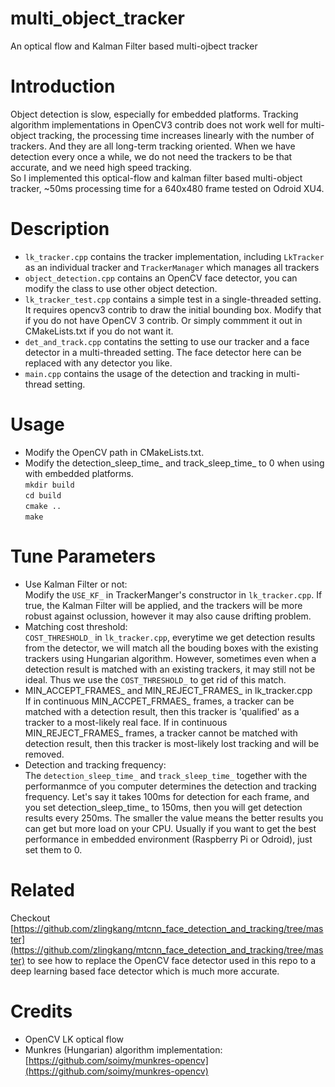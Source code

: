 # multi_object_tracker
An optical flow and Kalman Filter based multi-ojbect tracker

# Introduction
Object detection is slow, especially for embedded platforms. Tracking algorithm implementations in OpenCV3 contrib does not work well
 for multi-object tracking, the processing time increases linearly with the number of trackers. And they are all long-term tracking 
 oriented. When we have detection every once a while, we do not need the trackers to be that accurate, and we need high speed tracking.  
 So I implemented this optical-flow and kalman filter based multi-object tracker, ~50ms processing time for a 640x480 frame tested on Odroid XU4.

# Description
* `lk_tracker.cpp` contains the tracker implementation, including `LkTracker` as an individual tracker and `TrackerManager` which manages all trackers
* `object_detection.cpp` contains an OpenCV face detector, you can modify the class to use other object detection. 
* `lk_tracker_test.cpp` contains a simple test in a single-threaded setting. It requires opencv3 contrib to draw the initial bounding box. 
Modify that if you do not have OpenCV 3 contrib. Or simply commment it out in CMakeLists.txt if you do not want it.
* `det_and_track.cpp` contatins the setting to use our tracker and a face detector in a multi-threaded setting. The face detector here can be
replaced with any detector you like.
* `main.cpp` contains the usage of the detection and tracking in multi-thread setting.

# Usage
* Modify the OpenCV path in CMakeLists.txt.
* Modify the detection_sleep_time_ and track_sleep_time_ to 0 when using with embedded platforms.  
``mkdir build``  
``cd build``  
``cmake ..``  
``make``  

# Tune Parameters  
* Use Kalman Filter or not:  
Modify the `USE_KF_` in TrackerManger's constructor in `lk_tracker.cpp`. If true, the Kalman Filter will be applied, and the trackers will be more robust against oclussion, however it may also cause drifting problem.  
* Matching cost threshold:  
`COST_THRESHOLD_` in `lk_tracker.cpp`, everytime we get detection results from the detector, we will match all the bouding boxes with the existing trackers using Hungarian algorithm. However, sometimes even when a detection result is matched with an existing trackers, it may still not be ideal. Thus we use the `COST_THRESHOLD_` to get rid of this match.
* MIN_ACCEPT_FRAMES_ and MIN_REJECT_FRAMES_ in lk_tracker.cpp  
If in continuous MIN_ACCPET_FRMAES_ frames, a tracker can be matched with a detection result, then this tracker is 'qualified' as a tracker to a most-likely real face. If in continuous MIN_REJECT_FRAMES_ frames, a tracker cannot be matched with detection result, then this tracker is most-likely lost tracking and will be removed.   
* Detection and tracking frequency:  
The `detection_sleep_time_` and `track_sleep_time_` together with the performanmce of you computer determines the detection and tracking frequency. Let's say it takes 100ms for detection for each frame, and you set detection_sleep_time_ to 150ms, then you will get detection results every 250ms. The smaller the value means the better results you can get but more load on your CPU. Usually if you want to get the best performance in embedded environment (Raspberry Pi or Odroid), just set them to 0.

# Related  
Checkout [https://github.com/zlingkang/mtcnn_face_detection_and_tracking/tree/master](https://github.com/zlingkang/mtcnn_face_detection_and_tracking/tree/master) to see how to replace the OpenCV face detector used in this repo to a deep learning based face detector which is much more accurate.

# Credits  
* OpenCV LK optical flow  
* Munkres (Hungarian) algorithm implementation: [https://github.com/soimy/munkres-opencv](https://github.com/soimy/munkres-opencv)
